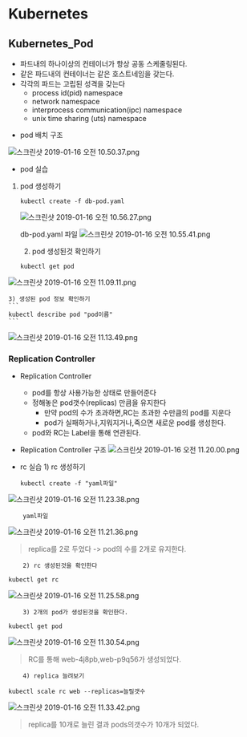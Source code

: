 
# Kubernetes
## Kubernetes_Pod
- 파드내의 하나이상의 컨테이너가 항상 공동 스케줄링된다.
- 같은 파드내의 컨테이너는 같은 호스트네임을 갖는다.
- 각각의 파드는 고립된 성격을 갖는다
   - process id(pid) namespace
   - network namespace
   - interprocess communication(ipc) namespace
   - unix time sharing (uts) namespace

* pod 배치 구조  

![스크린샷 2019-01-16 오전 10.50.37.png](https://s3-ap-northeast-1.amazonaws.com/torchpad-production/wikis/10853/uGJIWneVTj6oh2RQk12x_%E1%84%89%E1%85%B3%E1%84%8F%E1%85%B3%E1%84%85%E1%85%B5%E1%86%AB%E1%84%89%E1%85%A3%E1%86%BA%202019-01-16%20%E1%84%8B%E1%85%A9%E1%84%8C%E1%85%A5%E1%86%AB%2010.50.37.png)


* pod 실습
 1) pod 생성하기 
     ```
    kubectl create -f db-pod.yaml
     ```
   
     ![스크린샷 2019-01-16 오전 10.56.27.png](https://s3-ap-northeast-1.amazonaws.com/torchpad-production/wikis/10853/oVrlhFS6i1zapM5xr7oA_%E1%84%89%E1%85%B3%E1%84%8F%E1%85%B3%E1%84%85%E1%85%B5%E1%86%AB%E1%84%89%E1%85%A3%E1%86%BA%202019-01-16%20%E1%84%8B%E1%85%A9%E1%84%8C%E1%85%A5%E1%86%AB%2010.56.27.png)  
    
      db-pod.yaml 파일
![스크린샷 2019-01-16 오전 10.55.41.png](https://s3-ap-northeast-1.amazonaws.com/torchpad-production/wikis/10853/ZQMHnieGR6ij9WgUS0i8_%E1%84%89%E1%85%B3%E1%84%8F%E1%85%B3%E1%84%85%E1%85%B5%E1%86%AB%E1%84%89%E1%85%A3%E1%86%BA%202019-01-16%20%E1%84%8B%E1%85%A9%E1%84%8C%E1%85%A5%E1%86%AB%2010.55.41.png)

    2) pod 생성된것 확인하기
    ```
    kubectl get pod
    ```
![스크린샷 2019-01-16 오전 11.09.11.png](https://s3-ap-northeast-1.amazonaws.com/torchpad-production/wikis/10853/HDjQeRQKRlmxowRsOZ3A_%E1%84%89%E1%85%B3%E1%84%8F%E1%85%B3%E1%84%85%E1%85%B5%E1%86%AB%E1%84%89%E1%85%A3%E1%86%BA%202019-01-16%20%E1%84%8B%E1%85%A9%E1%84%8C%E1%85%A5%E1%86%AB%2011.09.11.png)
    
    3) 생성된 pod 정보 확인하기 
    ```
    kubectl describe pod "pod이름"
    ```
    
![스크린샷 2019-01-16 오전 11.13.49.png](https://s3-ap-northeast-1.amazonaws.com/torchpad-production/wikis/10853/pKhAve80Q0SeT9FfYJdc_%E1%84%89%E1%85%B3%E1%84%8F%E1%85%B3%E1%84%85%E1%85%B5%E1%86%AB%E1%84%89%E1%85%A3%E1%86%BA%202019-01-16%20%E1%84%8B%E1%85%A9%E1%84%8C%E1%85%A5%E1%86%AB%2011.13.49.png)


### Replication Controller
* Replication Controller
    * pod를 항상 사용가능한 상태로 만들어준다
    * 정해놓은 pod갯수(replicas) 만큼을 유지한다
       * 만약 pod의 수가 초과하면,RC는 초과한 수만큼의 pod를 지운다
       * pod가 실패하거나,지워지거나,죽으면 새로운 pod를 생성한다.
    * pod와 RC는 Label을 통해 연관된다.

* Replication Controller 구조
![스크린샷 2019-01-16 오전 11.20.00.png](https://s3-ap-northeast-1.amazonaws.com/torchpad-production/wikis/10853/jbQIkEFRpCBXLcSoNh0Y_%E1%84%89%E1%85%B3%E1%84%8F%E1%85%B3%E1%84%85%E1%85%B5%E1%86%AB%E1%84%89%E1%85%A3%E1%86%BA%202019-01-16%20%E1%84%8B%E1%85%A9%E1%84%8C%E1%85%A5%E1%86%AB%2011.20.00.png)

 * rc 실습
     	1) rc 생성하기  
	
    ```
    kubectl create -f "yaml파일"
    ```
![스크린샷 2019-01-16 오전 11.23.38.png](https://s3-ap-northeast-1.amazonaws.com/torchpad-production/wikis/10853/dp5NeZumT7mJee8CyxoY_%E1%84%89%E1%85%B3%E1%84%8F%E1%85%B3%E1%84%85%E1%85%B5%E1%86%AB%E1%84%89%E1%85%A3%E1%86%BA%202019-01-16%20%E1%84%8B%E1%85%A9%E1%84%8C%E1%85%A5%E1%86%AB%2011.23.38.png)

        yaml파일
![스크린샷 2019-01-16 오전 11.21.36.png](https://s3-ap-northeast-1.amazonaws.com/torchpad-production/wikis/10853/xSAgoCgRuS27qTAUudQW_%E1%84%89%E1%85%B3%E1%84%8F%E1%85%B3%E1%84%85%E1%85%B5%E1%86%AB%E1%84%89%E1%85%A3%E1%86%BA%202019-01-16%20%E1%84%8B%E1%85%A9%E1%84%8C%E1%85%A5%E1%86%AB%2011.21.36.png)
   > replica를 2로 두었다 -> pod의 수를 2개로 유지한다.
   
   
        2) rc 생성된것을 확인한다 
   ``` 
   kubectl get rc
   ```
![스크린샷 2019-01-16 오전 11.25.58.png](https://s3-ap-northeast-1.amazonaws.com/torchpad-production/wikis/10853/E3aDTGPTzqMw4aa1mIsZ_%E1%84%89%E1%85%B3%E1%84%8F%E1%85%B3%E1%84%85%E1%85%B5%E1%86%AB%E1%84%89%E1%85%A3%E1%86%BA%202019-01-16%20%E1%84%8B%E1%85%A9%E1%84%8C%E1%85%A5%E1%86%AB%2011.25.58.png)

        3) 2개의 pod가 생성된것을 확인한다.
  ```
  kubectl get pod
  ```
![스크린샷 2019-01-16 오전 11.30.54.png](https://s3-ap-northeast-1.amazonaws.com/torchpad-production/wikis/10853/Lxhzi3OoQHe32dk6LH7U_%E1%84%89%E1%85%B3%E1%84%8F%E1%85%B3%E1%84%85%E1%85%B5%E1%86%AB%E1%84%89%E1%85%A3%E1%86%BA%202019-01-16%20%E1%84%8B%E1%85%A9%E1%84%8C%E1%85%A5%E1%86%AB%2011.30.54.png)
> RC를 통해 web-4j8pb,web-p9q56가 생성되었다.

        4) replica 늘려보기 
   ```
   kubectl scale rc web --replicas=늘릴갯수
   ```
![스크린샷 2019-01-16 오전 11.33.42.png](https://s3-ap-northeast-1.amazonaws.com/torchpad-production/wikis/10853/Wpvq4hsDRmytwtigJlTW_%E1%84%89%E1%85%B3%E1%84%8F%E1%85%B3%E1%84%85%E1%85%B5%E1%86%AB%E1%84%89%E1%85%A3%E1%86%BA%202019-01-16%20%E1%84%8B%E1%85%A9%E1%84%8C%E1%85%A5%E1%86%AB%2011.33.42.png)
> replica를 10개로 늘린 결과  pods의갯수가 10개가 되었다.

